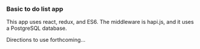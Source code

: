 ### Basic to do list app

This app uses react, redux, and ES6.  The middleware is hapi.js, and it uses a PostgreSQL database.

Directions to use forthcoming...